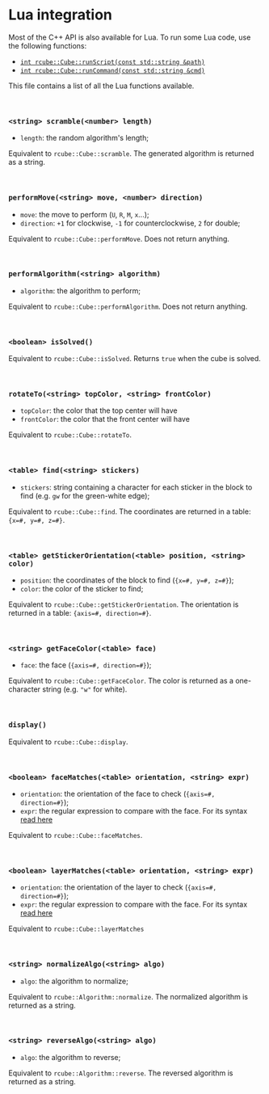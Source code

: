 # Lua integration

Most of the C++ API is also available for Lua. To run some Lua code, use the
following functions:
- [`int rcube::Cube::runScript(const std::string &path)`](cube.md#int-rcubecuberunscriptconst-stdstring-path)
- [`int rcube::Cube::runCommand(const std::string &cmd)`](cube.md#int-rcubecuberuncommandconst-stdstring-cmd)

This file contains a list of all the Lua functions available.

<br>

### `<string> scramble(<number> length)`

- `length`: the random algorithm's length;

Equivalent to `rcube::Cube::scramble`. The generated algorithm is returned as
a string.

<br>

### `performMove(<string> move, <number> direction)`

- `move`: the move to perform (`U`, `R`, `M`, `x`...);
- `direction`: `+1` for clockwise, `-1` for counterclockwise, `2` for double;

Equivalent to `rcube::Cube::performMove`. Does not return anything.

<br>

### `performAlgorithm(<string> algorithm)`

- `algorithm`: the algorithm to perform;

Equivalent to `rcube::Cube::performAlgorithm`. Does not return anything.

<br>

### `<boolean> isSolved()`

Equivalent to `rcube::Cube::isSolved`. Returns `true` when the cube is solved.

<br>

### `rotateTo(<string> topColor, <string> frontColor)`

- `topColor`: the color that the top center will have
- `frontColor`: the color that the front center will have

Equivalent to `rcube::Cube::rotateTo`.

<br>

### `<table> find(<string> stickers)`

- `stickers`: string containing a character for each sticker in the block to
find (e.g. `gw` for the green-white edge);

Equivalent to `rcube::Cube::find`. The coordinates are returned in a table:
`{x=#, y=#, z=#}`.

<br>

### `<table> getStickerOrientation(<table> position, <string> color)`

- `position`: the coordinates of the block to find (`{x=#, y=#, z=#}`);
- `color`: the color of the sticker to find;

Equivalent to `rcube::Cube::getStickerOrientation`. The orientation is returned
in a table: `{axis=#, direction=#}`.

<br>

### `<string> getFaceColor(<table> face)`

- `face`: the face (`{axis=#, direction=#}`);

Equivalent to `rcube::Cube::getFaceColor`. The color is returned as a
one-character string (e.g. `"w"` for white).

<br>

### `display()`

Equivalent to `rcube::Cube::display`.

<br>

### `<boolean> faceMatches(<table> orientation, <string> expr)`

- `orientation`: the orientation of the face to check (`{axis=#, direction=#}`);
- `expr`: the regular expression to compare with the face. For its syntax
[read here](cube.md#rcubecubefacematchesconst-rcubeorientation-face-const-stdstring-expr)

Equivalent to `rcube::Cube::faceMatches`.

<br>

### `<boolean> layerMatches(<table> orientation, <string> expr)`

- `orientation`: the orientation of the layer to check (`{axis=#, direction=#}`);
- `expr`: the regular expression to compare with the face. For its syntax
[read here](cube.md#rcubecubefacematchesconst-rcubeorientation-face-const-stdstring-expr)

Equivalent to `rcube::Cube::layerMatches`

<br>

### `<string> normalizeAlgo(<string> algo)`

- `algo`: the algorithm to normalize;

Equivalent to `rcube::Algorithm::normalize`. The normalized algorithm is
returned as a string.

<br>

### `<string> reverseAlgo(<string> algo)`

- `algo`: the algorithm to reverse;

Equivalent to `rcube::Algorithm::reverse`. The reversed algorithm is
returned as a string.
